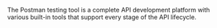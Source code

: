 The Postman testing tool is a complete API development platform with various built-in tools that support every stage of the API lifecycle. 
